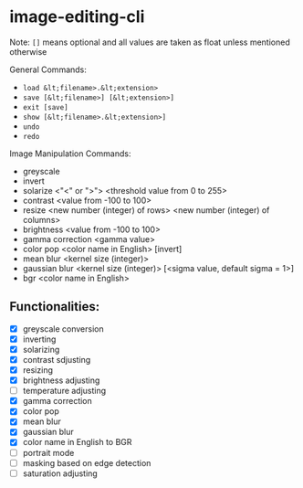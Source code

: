 # image-editing-cli

Note: ```[]``` means optional and all values are taken as float unless mentioned otherwise

General Commands:
* ```load &lt;filename>.&lt;extension>```
* ```save [&lt;filename>] [&lt;extension>]```
* ```exit [save]```
* ```show [&lt;filename>.&lt;extension>]```
* ```undo```
* ```redo```

Image Manipulation Commands:
* greyscale
* invert
* solarize &lt;"<" or ">"> &lt;threshold value from 0 to 255>
* contrast &lt;value from -100 to 100>
* resize &lt;new number (integer) of rows> &lt;new number (integer) of columns>
* brightness &lt;value from -100 to 100>
* gamma correction &lt;gamma value>
* color pop &lt;color name in English> [invert]
* mean blur &lt;kernel size (integer)>
* gaussian blur &lt;kernel size (integer)> [&lt;sigma value, default sigma = 1>]
* bgr &lt;color name in English>

## Functionalities:
- [x] greyscale conversion
- [x] inverting
- [x] solarizing
- [x] contrast sdjusting
- [x] resizing
- [x] brightness adjusting
- [ ] temperature adjusting
- [x] gamma correction
- [x] color pop
- [x] mean blur
- [x] gaussian blur
- [x] color name in English to BGR
- [ ] portrait mode
- [ ] masking based on edge detection
- [ ] saturation adjusting
